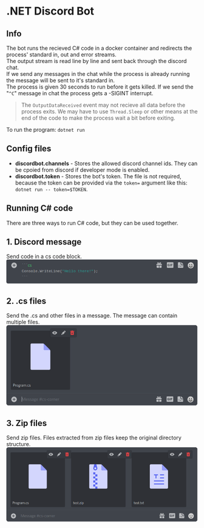 # .NET Discord Bot

## Info
The bot runs the recieved C# code in a docker container and redirects the process' standard in, out and error streams.\
The output stream is read line by line and sent back through the discord chat.\
If we send any messages in the chat while the process is already running the message will be sent to it's standard in.\
The process is given 30 seconds to run before it gets killed. If we send the "`^C`" message in chat the process gets a -SIGINT interrupt.

> The `OutputDataReceived` event may not recieve all data before the process exits.
> We may have to use `Thread.Sleep` or other means at the end of the code to make the process wait a bit before exiting.

To run the program: `dotnet run`

## Config files
- **discordbot.channels** - Stores the allowed discord channel ids. They can be cpoied from discord if developer mode is enabled.
- **discordbot.token** - Stores the bot's token. The file is not required, because the token can be provided via the `token=` argument like this: `dotnet run -- token=$TOKEN`.

## Running C# code
There are three ways to run C# code, but they can be used together.

## 1. Discord message
Send code in a cs code block.\
![send code through a message](.pictures/message.png)

## 2. .cs files
Send the .cs and other files in a message. The message can contain multiple files.\
![send .cs files](.pictures/csfile.png)

## 3. Zip files
Send zip files. Files extracted from zip files keep the original directory structure.\
![send zip and other files.](.pictures/zipfile.png)
